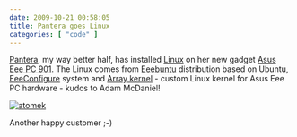 ```yaml
---
date: 2009-10-21 00:58:05
title: Pantera goes Linux
categories: [ "code" ]
---
```


[Pantera](http://www.flickr.com/photos/mloskot/tags/pantera), my way better half, has installed [Linux](http://kernel.org) on her new gadget [Asus Eee PC 901](http://en.wikipedia.org/wiki/ASUS_Eee_PC). The Linux comes from [Eeebuntu](http://www.eeebuntu.org/) distribution based on Ubuntu, [EeeConfigure](http://www.eeebuntu.org/index.php?page=eeeconfigure) system and [Array kernel](http://www.array.org/ubuntu/) - custom Linux kernel for Asus Eee PC hardware - kudos to Adam McDaniel!





[![atomek](http://farm3.static.flickr.com/2709/4029629382_baf659a9e3.jpg)](http://www.flickr.com/photos/mloskot/4029629382/)





Another happy customer ;-)
